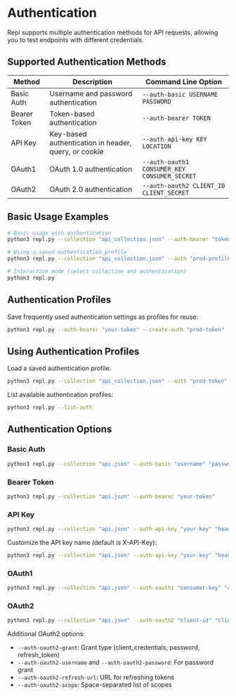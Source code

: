 # Authentication

Repl supports multiple authentication methods for API requests, allowing you to test endpoints with different credentials.

## Supported Authentication Methods

| Method | Description | Command Line Option |
|--------|-------------|---------------------|
| Basic Auth | Username and password authentication | `--auth-basic USERNAME PASSWORD` |
| Bearer Token | Token-based authentication | `--auth-bearer TOKEN` |
| API Key | Key-based authentication in header, query, or cookie | `--auth-api-key KEY LOCATION` |
| OAuth1 | OAuth 1.0 authentication | `--auth-oauth1 CONSUMER_KEY CONSUMER_SECRET` |
| OAuth2 | OAuth 2.0 authentication | `--auth-oauth2 CLIENT_ID CLIENT_SECRET` |

## Basic Usage Examples

```bash
# Basic usage with authentication
python3 repl.py --collection "api_collection.json" --auth-bearer "token123"

# Using a saved authentication profile
python3 repl.py --collection "api_collection.json" --auth "prod-profile"

# Interactive mode (select collection and authentication)
python3 repl.py
```

## Authentication Profiles

Save frequently used authentication settings as profiles for reuse:

```bash
python3 repl.py --auth-bearer "your-token" --create-auth "prod-token"
```

## Using Authentication Profiles

Load a saved authentication profile:

```bash
python3 repl.py --collection "api_collection.json" --auth "prod-token"
```

List available authentication profiles:

```bash
python3 repl.py --list-auth
```

## Authentication Options

### Basic Auth

```bash
python3 repl.py --collection "api.json" --auth-basic "username" "password"
```

### Bearer Token

```bash
python3 repl.py --collection "api.json" --auth-bearer "your-token"
```

### API Key

```bash
python3 repl.py --collection "api.json" --auth-api-key "your-key" "header"
```

Customize the API key name (default is X-API-Key):

```bash
python3 repl.py --collection "api.json" --auth-api-key "your-key" "header" --auth-api-key-name "Custom-Key"
```

### OAuth1

```bash
python3 repl.py --collection "api.json" --auth-oauth1 "consumer-key" "consumer-secret" --auth-oauth1-token "token" "token-secret"
```

### OAuth2

```bash
python3 repl.py --collection "api.json" --auth-oauth2 "client-id" "client-secret" --auth-oauth2-token-url "https://api.example.com/oauth/token"
```

Additional OAuth2 options:
- `--auth-oauth2-grant`: Grant type (client_credentials, password, refresh_token)
- `--auth-oauth2-username` and `--auth-oauth2-password`: For password grant
- `--auth-oauth2-refresh-url`: URL for refreshing tokens
- `--auth-oauth2-scope`: Space-separated list of scopes
